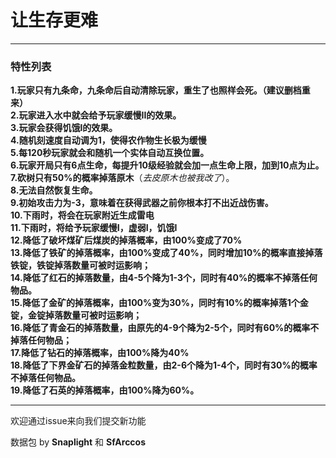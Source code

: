 # 让生存更难 #

---

### 特性列表 ###

**1.玩家只有九条命，九条命后自动清除玩家，重生了也照样会死。（建议删档重来）**  
**2.玩家进入水中就会给予玩家缓慢II的效果。**  
**3.玩家会获得饥饿I的效果。**  
**4.随机刻速度自动调为1，使得农作物生长极为缓慢**  
**5.每120秒玩家就会和随机一个实体自动互换位置。**  
**6.玩家开局只有6点生命，每提升10级经验就会加一点生命上限，加到10点为止。**  
**7.砍树只有50%的概率掉落原木**（*去皮原木也被我改了*）。  
**8.无法自然恢复生命。**  
**9.初始攻击力为-3，意味着在获得武器之前你根本打不出近战伤害。**  
**10.下雨时，将会在玩家附近生成雷电**  
**11.下雨时，将给予玩家缓慢I，虚弱I，饥饿I**  
**12.降低了破坏煤矿后煤炭的掉落概率，由100%变成了70%**  
**13.降低了铁矿的掉落概率，由100%变成了40%，同时增加10%的概率直接掉落铁锭，铁锭掉落数量可被时运影响；**  
**14.降低了红石的掉落数量，由4-5个降为1-3个，同时有40%的概率不掉落任何物品。**  
**15.降低了金矿的掉落概率，由100%变为30%，同时有10%的概率掉落1个金锭，金锭掉落数量可被时运影响；**  
**16.降低了青金石的掉落数量，由原先的4-9个降为2-5个，同时有60%的概率不掉落任何物品；**  
**17.降低了钻石的掉落概率，由100%降为40%**  
**18.降低了下界金矿石的掉落金粒数量，由2-6个降为1-4个，同时有30%的概率不掉落任何物品。**  
**19.降低了石英的掉落概率，由100%降为60%。**  

---

欢迎通过issue来向我们提交新功能

数据包 by **Snaplight** 和 **SfArccos**

